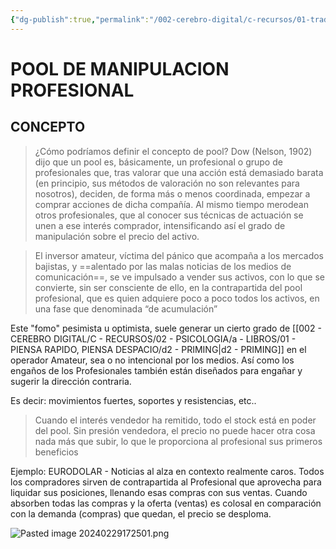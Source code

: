 ```yaml
---
{"dg-publish":true,"permalink":"/002-cerebro-digital/c-recursos/01-trading/a-libros/02-el-metodo-wyckoff/c-pool-de-manipulacion-profesional/"}
---
```


# POOL DE MANIPULACION PROFESIONAL

## CONCEPTO
>¿Cómo podríamos definir el concepto de pool? Dow (Nelson, 1902) dijo que un pool es, básicamente, un profesional o grupo de profesionales que, tras valorar que una acción está demasiado barata (en principio, sus métodos de valoración no son relevantes para nosotros), deciden, de forma más o menos coordinada, empezar a comprar acciones de dicha compañía. Al mismo tiempo merodean otros profesionales, que al conocer sus técnicas de actuación se unen a ese interés comprador, intensificando así el grado de manipulación sobre el precio del activo.

>El inversor amateur, víctima del pánico que acompaña a los mercados bajistas, y ==alentado por las malas noticias de los medios de comunicación==, se ve impulsado a vender sus activos, con lo que se convierte, sin ser consciente de ello, en la contrapartida del pool profesional, que es quien adquiere poco a poco todos los activos, en una fase que denominada “de acumulación”

Este "fomo" pesimista u optimista, suele generar un cierto grado de [[002 - CEREBRO DIGITAL/C - RECURSOS/02 - PSICOLOGIA/a - LIBROS/01 - PIENSA RAPIDO, PIENSA DESPACIO/d2 - PRIMING\|d2 - PRIMING]] en el operador Amateur, sea o no intencional por los medios. Así como los engaños de los Profesionales también están diseñados para engañar y sugerir la dirección contraria.

Es decir: movimientos fuertes, soportes y resistencias, etc..

>Cuando el interés vendedor ha remitido, todo el stock está en poder del pool. Sin presión vendedora, el precio no puede hacer otra cosa nada más que subir, lo que le proporciona al profesional sus primeros beneficios

Ejemplo:
EURODOLAR - Noticias al alza en contexto realmente caros. Todos los compradores sirven de contrapartida al Profesional que aprovecha para liquidar sus posiciones, llenando esas compras con sus ventas. Cuando absorben todas las compras y la oferta (ventas) es colosal en comparación con la demanda (compras) que quedan, el precio se desploma.

![Pasted image 20240229172501.png](/img/user/900%20-%20ANEXO/Pasted%20image%2020240229172501.png)
